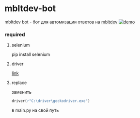 # mbltdev-bot
mbltdev bot - бот для автомизации ответов на [mbltdev](mbltdev.ru/ru/quiz)
[![demo](https://github.com/thehlopster/mbltdev-bot/blob/master/youtube.jpg)](https://youtu.be/JmzALEfjcu8)

### required
1. selenium

    pip install selenium
2. driver

   [link](https://github.com/Mozilla/geckodriver/releases)

3. replace

    заменить 
    ```python
    driver(r"C:\driver\geckodriver.exe")
    ```
    в main.py на свой путь
